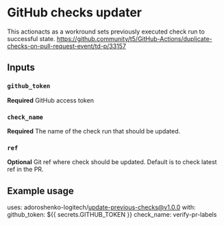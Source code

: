 # GitHub checks updater

This actionacts as a workround sets previously executed check run to successful state. https://github.community/t5/GitHub-Actions/duplicate-checks-on-pull-request-event/td-p/33157

## Inputs

### `github_token`

**Required** GitHub access token

### `check_name`

**Required** The name of the check run that should be updated.

### `ref`

**Optional** Git ref where check should be updated. Default is to check latest ref in the PR.

## Example usage

  uses: adoroshenko-logitech/update-previous-checks@v1.0.0
  with:
    github_token: ${{ secrets.GITHUB_TOKEN }}
    check_name: verify-pr-labels

